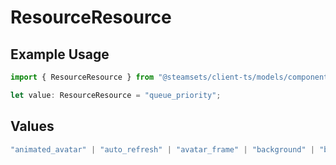 # ResourceResource

## Example Usage

```typescript
import { ResourceResource } from "@steamsets/client-ts/models/components";

let value: ResourceResource = "queue_priority";
```

## Values

```typescript
"animated_avatar" | "auto_refresh" | "avatar_frame" | "background" | "beta_access" | "custom_vanity" | "go_to_leaderboard_entry" | "max_leaderboard_entries" | "mini_background" | "account_colors" | "account_refresh_rate" | "queue_priority" | "site_color" | "social_links" | "theme" | "vanity_length" | "developer_apps" | "account_queues"
```